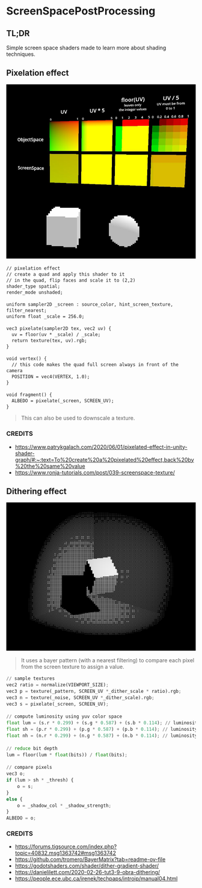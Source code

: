 # ScreenSpacePostProcessing

## TL;DR

Simple screen space shaders made to learn more about shading techniques.

## Pixelation effect

![Pixelation effect](imgs/2024-02-01-10-03-46.png)

```
// pixelation effect
// create a quad and apply this shader to it
// in the quad, flip faces and scale it to (2,2)
shader_type spatial;
render_mode unshaded;

uniform sampler2D _screen : source_color, hint_screen_texture, filter_nearest;
uniform float _scale = 256.0;

vec3 pixelate(sampler2D tex, vec2 uv) {
  uv = floor(uv * _scale) / _scale;
  return texture(tex, uv).rgb;
}

void vertex() {
  // this code makes the quad full screen always in front of the camera
  POSITION = vec4(VERTEX, 1.0);
}

void fragment() {
  ALBEDO = pixelate(_screen, SCREEN_UV);
}

```

>This can also be used to downscale a texture.

### CREDITS
- https://www.patrykgalach.com/2020/06/01/pixelated-effect-in-unity-shader-graph/#:~:text=To%20create%20a%20pixelated%20effect,back%20by%20the%20same%20value
- https://www.ronja-tutorials.com/post/039-screenspace-texture/

## Dithering effect

![](imgs/2024-02-01-10-09-49.png)

>It uses a bayer pattern (with a nearest filtering) to compare each pixel from the screen texture to assign a value.

```py
// sample textures
vec2 ratio = normalize(VIEWPORT_SIZE);
vec3 p = texture(_pattern, SCREEN_UV *_dither_scale * ratio).rgb;
vec3 n = texture(_noise, SCREEN_UV *_dither_scale).rgb;
vec3 s = pixelate(_screen, SCREEN_UV);

// compute luminosity using yuv color space
float lum = (s.r * 0.299) + (s.g * 0.587) + (s.b * 0.114); // luminosity of screen texture pixel
float sh = (p.r * 0.299) + (p.g * 0.587) + (p.b * 0.114); // luminosity of bayer pattern pixel
float nh = (n.r * 0.299) + (n.g * 0.587) + (n.b * 0.114); // luminosity of noise pixel

// reduce bit depth
lum = floor(lum * float(bits)) / float(bits);

// compare pixels
vec3 o;
if (lum > sh * _thresh) {
	o = s;
}
else {
	o = _shadow_col * _shadow_strength;
}
ALBEDO = o;
```

### CREDITS

- https://forums.tigsource.com/index.php?topic=40832.msg1363742#msg1363742
- https://github.com/tromero/BayerMatrix?tab=readme-ov-file
- https://godotshaders.com/shader/dither-gradient-shader/
- https://danielilett.com/2020-02-26-tut3-9-obra-dithering/
- https://people.ece.ubc.ca/irenek/techpaps/introip/manual04.html